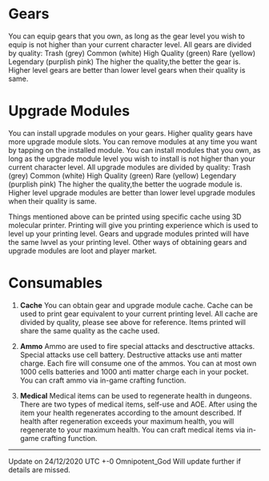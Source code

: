 # **Gears**
You can equip gears that you own, as long as the gear level you wish to equip is not higher than your current character level.
All gears are divided by quality:
Trash (grey)
Common (white)
High Quality (green)
Rare (yellow)
Legendary (purplish pink)
The higher the quality,the better the gear is.
Higher level gears are better than lower level gears when their quality is same.

# **Upgrade Modules**
You can install upgrade modules on your gears. Higher quality gears have more upgrade module slots.
You can remove modules at any time you want by tapping on the installed module.
You can install modules that you own, as long as the upgrade module level you wish to install is not higher than your current character level.
All upgrade modules are divided by quality:
Trash (grey)
Common (white)
High Quality (green)
Rare (yellow)
Legendary (purplish pink)
The higher the quality,the better the uograde module is.
Higher level upgrade modules are better than lower level upgrade modules when their quality is same.

Things mentioned above can be printed using specific cache using 3D molecular printer.
Printing will give you printing experience which is used to level up your printing level.
Gears and upgrade modules printed will have the same lwvel as your printing level.
Other ways of obtaining gears and upgrade modules are loot and player market.

# **Consumables**
1. **Cache**
You can obtain gear and upgrade module cache.
Cache can be used to print gear equivalent to your current printing level.
All cache are divided by quality, please see above for reference.
Items printed will share the same quality as the cache used.

2. **Ammo**
Ammo are used to fire special attacks and desctructive attacks.
Special attacks use cell battery.
Destructive attacks use anti matter charge.
Each fire will consume one of the ammos.
You can at most own 1000 cells batteries and 1000 anti matter charge each in your pocket.
You can craft ammo via in-game crafting function.

3. **Medical**
Medical items can be used to regenerate health in dungeons.
There are two types of medical items, self-use and AOE.
After using the item your health regenerates according to the amount described.
If health after regeneration exceeds your maximum health, you will regenerate to your maximum health.
You can craft medical items via in-game crafting function.




-----
Update on 24/12/2020 UTC +-0
Omnipotent_God
Will update further if details are missed.
